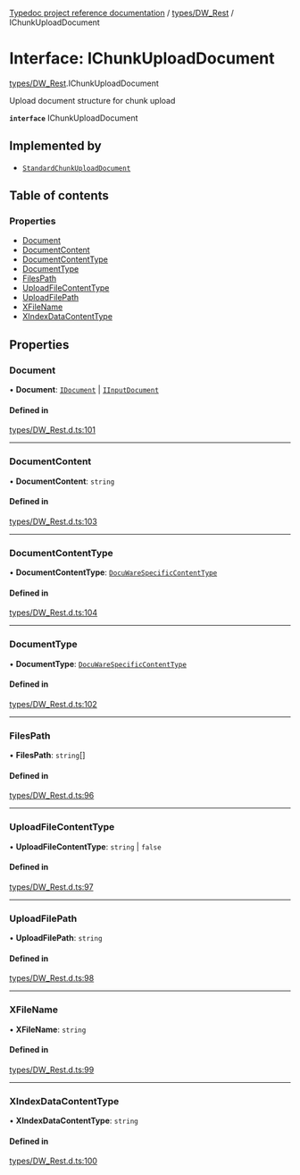 [Typedoc project reference documentation](../README.md) / [types/DW_Rest](../modules/types_dw_rest.md) / IChunkUploadDocument

# Interface: IChunkUploadDocument

[types/DW_Rest](../modules/types_dw_rest.md).IChunkUploadDocument

Upload document structure for chunk upload

**`interface`** IChunkUploadDocument

## Implemented by

- [`StandardChunkUploadDocument`](../classes/classes_standardchunkuploaddocument.standardchunkuploaddocument.md)

## Table of contents

### Properties

- [Document](types_dw_rest.ichunkuploaddocument.md#document)
- [DocumentContent](types_dw_rest.ichunkuploaddocument.md#documentcontent)
- [DocumentContentType](types_dw_rest.ichunkuploaddocument.md#documentcontenttype)
- [DocumentType](types_dw_rest.ichunkuploaddocument.md#documenttype)
- [FilesPath](types_dw_rest.ichunkuploaddocument.md#filespath)
- [UploadFileContentType](types_dw_rest.ichunkuploaddocument.md#uploadfilecontenttype)
- [UploadFilePath](types_dw_rest.ichunkuploaddocument.md#uploadfilepath)
- [XFileName](types_dw_rest.ichunkuploaddocument.md#xfilename)
- [XIndexDataContentType](types_dw_rest.ichunkuploaddocument.md#xindexdatacontenttype)

## Properties

### Document

• **Document**: [`IDocument`](types_dw_rest.idocument.md) \| [`IInputDocument`](types_dw_rest.iinputdocument.md)

#### Defined in

[types/DW_Rest.d.ts:101](https://github.com/DocuWare/REST-Sample-TS/blob/828b3d4/src/types/DW_Rest.d.ts#L101)

___

### DocumentContent

• **DocumentContent**: `string`

#### Defined in

[types/DW_Rest.d.ts:103](https://github.com/DocuWare/REST-Sample-TS/blob/828b3d4/src/types/DW_Rest.d.ts#L103)

___

### DocumentContentType

• **DocumentContentType**: [`DocuWareSpecificContentType`](../enums/types_dw_rest.docuwarespecificcontenttype.md)

#### Defined in

[types/DW_Rest.d.ts:104](https://github.com/DocuWare/REST-Sample-TS/blob/828b3d4/src/types/DW_Rest.d.ts#L104)

___

### DocumentType

• **DocumentType**: [`DocuWareSpecificContentType`](../enums/types_dw_rest.docuwarespecificcontenttype.md)

#### Defined in

[types/DW_Rest.d.ts:102](https://github.com/DocuWare/REST-Sample-TS/blob/828b3d4/src/types/DW_Rest.d.ts#L102)

___

### FilesPath

• **FilesPath**: `string`[]

#### Defined in

[types/DW_Rest.d.ts:96](https://github.com/DocuWare/REST-Sample-TS/blob/828b3d4/src/types/DW_Rest.d.ts#L96)

___

### UploadFileContentType

• **UploadFileContentType**: `string` \| ``false``

#### Defined in

[types/DW_Rest.d.ts:97](https://github.com/DocuWare/REST-Sample-TS/blob/828b3d4/src/types/DW_Rest.d.ts#L97)

___

### UploadFilePath

• **UploadFilePath**: `string`

#### Defined in

[types/DW_Rest.d.ts:98](https://github.com/DocuWare/REST-Sample-TS/blob/828b3d4/src/types/DW_Rest.d.ts#L98)

___

### XFileName

• **XFileName**: `string`

#### Defined in

[types/DW_Rest.d.ts:99](https://github.com/DocuWare/REST-Sample-TS/blob/828b3d4/src/types/DW_Rest.d.ts#L99)

___

### XIndexDataContentType

• **XIndexDataContentType**: `string`

#### Defined in

[types/DW_Rest.d.ts:100](https://github.com/DocuWare/REST-Sample-TS/blob/828b3d4/src/types/DW_Rest.d.ts#L100)
